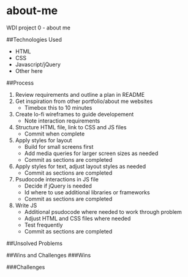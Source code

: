 # about-me
WDI project 0 - about me

##Technologies Used
* HTML
* CSS
* Javascript/jQuery
* Other here


##Process
1. Review requirements and outline a plan in README
2. Get inspiration from other portfolio/about me websites
	* Timebox this to 10 minutes
3. Create lo-fi wireframes to guide developement
	* Note interaction requirements
4. Structure HTML file, link to CSS and JS files
	* Commit when complete
5. Apply styles for layout
	* Build for small screens first
	* Add media queries for larger screen sizes as needed
	* Commit as sections are completed
6. Apply styles for text, adjust layout styles as needed
	* Commit as sections are completed
7. Psudocode interactions in JS file
	* Decide if jQuery is needed
	* Id where to use additional libraries or frameworks
	* Commit as sections are completed
8. Write JS
	* Additional psudocode where needed	to work through problem
	* Adjust HTML and CSS files where needed
	* Test frequently 
	* Commit as sections are completed


##Unsolved Problems


##Wins and Challenges
###Wins

###Challenges

